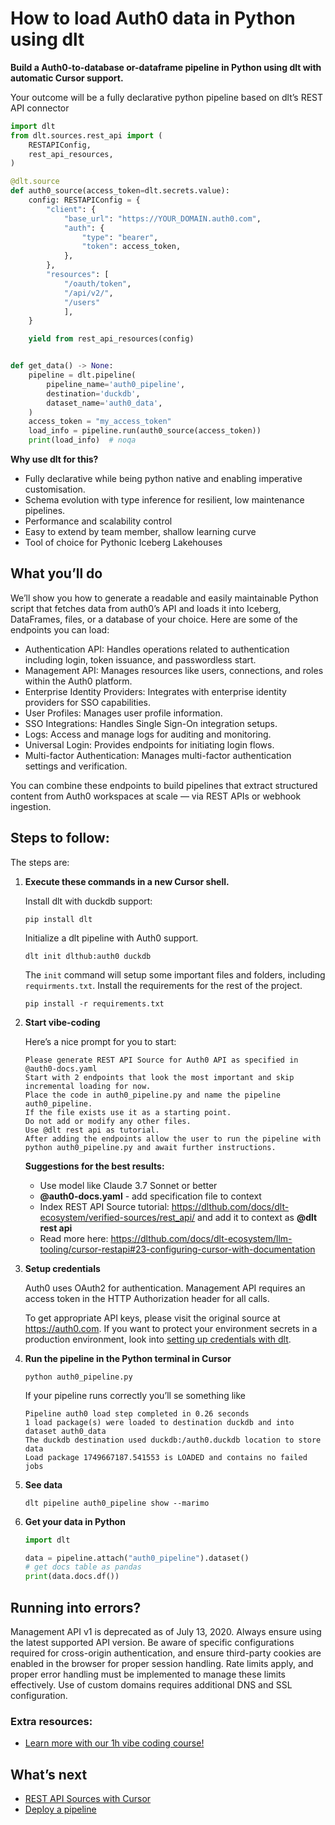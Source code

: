 # How to load Auth0 data in Python using dlt

**Build a Auth0-to-database or-dataframe pipeline in Python using dlt with automatic Cursor support.**

Your outcome will be a fully declarative python pipeline based on dlt’s REST API connector

```python
import dlt
from dlt.sources.rest_api import (
    RESTAPIConfig,
    rest_api_resources,
)

@dlt.source
def auth0_source(access_token=dlt.secrets.value):
    config: RESTAPIConfig = {
        "client": {
            "base_url": "https://YOUR_DOMAIN.auth0.com",
            "auth": {
                "type": "bearer",
                "token": access_token,
            },
        },
        "resources": [
            "/oauth/token",
            "/api/v2/",
            "/users"
            ],
    }

    yield from rest_api_resources(config)


def get_data() -> None:
    pipeline = dlt.pipeline(
        pipeline_name='auth0_pipeline',
        destination='duckdb',
        dataset_name='auth0_data', 
    )
    access_token = "my_access_token"
    load_info = pipeline.run(auth0_source(access_token))
    print(load_info)  # noqa
```

**Why use dlt for this?**

- Fully declarative while being python native and enabling imperative customisation.
- Schema evolution with type inference for resilient, low maintenance pipelines.
- Performance and scalability control
- Easy to extend by team member, shallow learning curve
- Tool of choice for Pythonic Iceberg  Lakehouses

## What you’ll do

We’ll show you how to generate a readable and easily maintainable Python script that fetches data from auth0’s API and loads it into Iceberg, DataFrames, files, or a database of your choice. Here are some of the endpoints you can load:

- Authentication API: Handles operations related to authentication including login, token issuance, and passwordless start.
- Management API: Manages resources like users, connections, and roles within the Auth0 platform.
- Enterprise Identity Providers: Integrates with enterprise identity providers for SSO capabilities.
- User Profiles: Manages user profile information.
- SSO Integrations: Handles Single Sign-On integration setups.
- Logs: Access and manage logs for auditing and monitoring.
- Universal Login: Provides endpoints for initiating login flows.
- Multi-factor Authentication: Manages multi-factor authentication settings and verification.

You can combine these endpoints to build pipelines that extract structured content from Auth0 workspaces at scale — via REST APIs or webhook ingestion.

## Steps to follow:

The steps are:

1. **Execute these commands in a new Cursor shell.**
    
    Install dlt with duckdb support:
    ```shell
    pip install dlt
    ```

    Initialize a dlt pipeline with Auth0 support.
    ```shell
    dlt init dlthub:auth0 duckdb
    ```

    The `init` command will setup some important files and folders, including `requirments.txt`. Install the requirements for the rest of the project.
    ```shell
    pip install -r requirements.txt
    ```
    
2. **Start vibe-coding**
    
    Here’s a nice prompt for you to start: 
    
    ```
    Please generate REST API Source for Auth0 API as specified in @auth0-docs.yaml 
    Start with 2 endpoints that look the most important and skip incremental loading for now. 
    Place the code in auth0_pipeline.py and name the pipeline auth0_pipeline. 
    If the file exists use it as a starting point. 
    Do not add or modify any other files. 
    Use @dlt rest api as tutorial. 
    After adding the endpoints allow the user to run the pipeline with python auth0_pipeline.py and await further instructions.
    
    ```
    
    **Suggestions for the best results:**
    - Use model like Claude 3.7 Sonnet or better
    - **@auth0-docs.yaml** - add specification file to context
    - Index REST API Source tutorial: https://dlthub.com/docs/dlt-ecosystem/verified-sources/rest_api/ and add it to context as **@dlt rest api**
    - Read more here: https://dlthub.com/docs/dlt-ecosystem/llm-tooling/cursor-restapi#23-configuring-cursor-with-documentation
    
3. **Setup credentials** 
    
    Auth0 uses OAuth2 for authentication. Management API requires an access token in the HTTP Authorization header for all calls.
    
    To get appropriate API keys, please visit the original source at https://auth0.com.
    If you want to protect your environment secrets in a production environment, look into [setting up credentials with dlt](https://dlthub.com/docs/walkthroughs/add_credentials).
    
4. **Run the pipeline in the Python terminal in Cursor**
    
    ```shell
    python auth0_pipeline.py
    ```
    
    If your pipeline runs correctly you’ll se something like
    
    ```shell
    Pipeline auth0 load step completed in 0.26 seconds
    1 load package(s) were loaded to destination duckdb and into dataset auth0_data
    The duckdb destination used duckdb:/auth0.duckdb location to store data
    Load package 1749667187.541553 is LOADED and contains no failed jobs
    ```
    
5. **See data**
    
    ```shell
    dlt pipeline auth0_pipeline show --marimo
    ```
    
6. **Get your data in Python**
    
    ```python
    import dlt
    
    data = pipeline.attach("auth0_pipeline").dataset()
    # get docs table as pandas
    print(data.docs.df())
    ```

## Running into errors?

Management API v1 is deprecated as of July 13, 2020. Always ensure using the latest supported API version. Be aware of specific configurations required for cross-origin authentication, and ensure third-party cookies are enabled in the browser for proper session handling. Rate limits apply, and proper error handling must be implemented to manage these limits effectively. Use of custom domains requires additional DNS and SSL configuration.

### Extra resources:

- [Learn more with our 1h vibe coding course!](https://www.youtube.com/watch?v=GGid70rnJuM)

## What’s next

- [REST API Sources with Cursor](https://dlthub.com/docs/dlt-ecosystem/llm-tooling/cursor-restapi)
- [Deploy a pipeline](https://dlthub.com/docs/walkthroughs/deploy-a-pipeline)